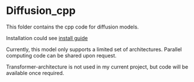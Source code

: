 # Diffusion_cpp

This folder contains the cpp code for diffusion models.

Installation could see [install guide](./install.sh)

Currently, this model only supports a limited set of architectures. Parallel computing code can be shared upon request.

Transformer-architecture is not used in my current project, but code will be available once required. 

